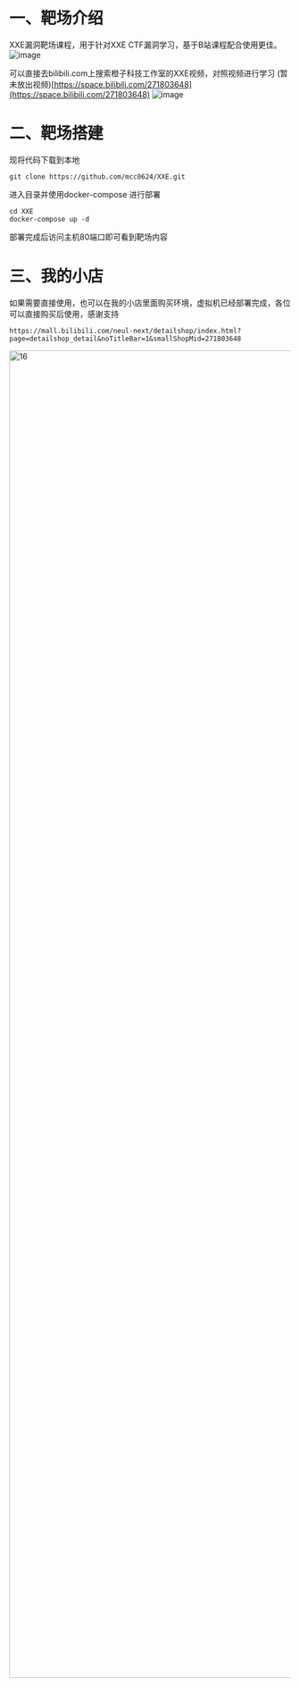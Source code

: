 # 一、靶场介绍
XXE漏洞靶场课程，用于针对XXE CTF漏洞学习，基于B站课程配合使用更佳。
![image](https://github.com/mcc0624/XXE/assets/51926380/80fdd483-d509-4676-b2ac-7e41bef10957)


可以直接去bilibili.com上搜索橙子科技工作室的XXE视频，对照视频进行学习 (暂未放出视频)[https://space.bilibili.com/271803648](https://space.bilibili.com/271803648)
![image](https://github.com/mcc0624/XXE/assets/51926380/3c701a4f-687e-4950-99b1-43a5e51075ec)


# 二、靶场搭建

现将代码下载到本地
```
git clone https://github.com/mcc0624/XXE.git
```

进入目录并使用docker-compose 进行部署

```
cd XXE
docker-compose up -d 
```

部署完成后访问主机80端口即可看到靶场内容

# 三、我的小店

如果需要直接使用，也可以在我的小店里面购买环境，虚拟机已经部署完成，各位可以直接购买后使用，感谢支持
```
https://mall.bilibili.com/neul-next/detailshop/index.html?page=detailshop_detail&noTitleBar=1&smallShopMid=271803648
```
<img width="1440" height="2377" alt="16" src="https://github.com/user-attachments/assets/b152ffcf-b5f7-43c8-b54d-282897a917b1" />
